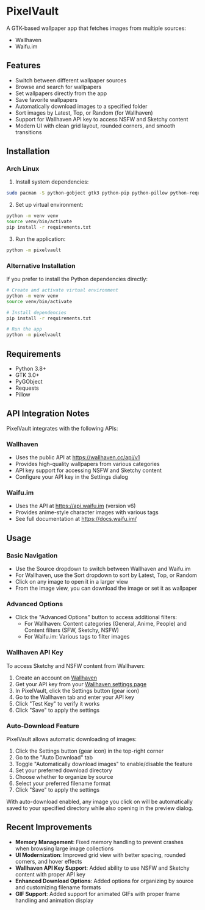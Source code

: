 # PixelVault

A GTK-based wallpaper app that fetches images from multiple sources:
- Wallhaven
- Waifu.im

## Features
- Switch between different wallpaper sources
- Browse and search for wallpapers
- Set wallpapers directly from the app
- Save favorite wallpapers
- Automatically download images to a specified folder
- Sort images by Latest, Top, or Random (for Wallhaven)
- Support for Wallhaven API key to access NSFW and Sketchy content
- Modern UI with clean grid layout, rounded corners, and smooth transitions

## Installation

### Arch Linux

1. Install system dependencies:
```bash
sudo pacman -S python-gobject gtk3 python-pip python-pillow python-requests
```

2. Set up virtual environment:
```bash
python -m venv venv
source venv/bin/activate
pip install -r requirements.txt
```

3. Run the application:
```bash
python -m pixelvault
```

### Alternative Installation

If you prefer to install the Python dependencies directly:

```bash
# Create and activate virtual environment
python -m venv venv
source venv/bin/activate

# Install dependencies
pip install -r requirements.txt

# Run the app
python -m pixelvault
```

## Requirements
- Python 3.8+
- GTK 3.0+
- PyGObject
- Requests
- Pillow

## API Integration Notes

PixelVault integrates with the following APIs:

### Wallhaven
- Uses the public API at https://wallhaven.cc/api/v1
- Provides high-quality wallpapers from various categories
- API key support for accessing NSFW and Sketchy content
- Configure your API key in the Settings dialog

### Waifu.im
- Uses the API at https://api.waifu.im (version v6)
- Provides anime-style character images with various tags
- See full documentation at https://docs.waifu.im/

## Usage

### Basic Navigation
- Use the Source dropdown to switch between Wallhaven and Waifu.im
- For Wallhaven, use the Sort dropdown to sort by Latest, Top, or Random
- Click on any image to open it in a larger view
- From the image view, you can download the image or set it as wallpaper

### Advanced Options
- Click the "Advanced Options" button to access additional filters:
  - For Wallhaven: Content categories (General, Anime, People) and Content filters (SFW, Sketchy, NSFW)
  - For Waifu.im: Various tags to filter images

### Wallhaven API Key
To access Sketchy and NSFW content from Wallhaven:
1. Create an account on [Wallhaven](https://wallhaven.cc/)
2. Get your API key from your [Wallhaven settings page](https://wallhaven.cc/settings/account)
3. In PixelVault, click the Settings button (gear icon)
4. Go to the Wallhaven tab and enter your API key
5. Click "Test Key" to verify it works
6. Click "Save" to apply the settings

### Auto-Download Feature
PixelVault allows automatic downloading of images:

1. Click the Settings button (gear icon) in the top-right corner
2. Go to the "Auto Download" tab
3. Toggle "Automatically download images" to enable/disable the feature
4. Set your preferred download directory
5. Choose whether to organize by source
6. Select your preferred filename format
7. Click "Save" to apply the settings

With auto-download enabled, any image you click on will be automatically saved to your specified directory while also opening in the preview dialog.

## Recent Improvements
- **Memory Management**: Fixed memory handling to prevent crashes when browsing large image collections
- **UI Modernization**: Improved grid view with better spacing, rounded corners, and hover effects
- **Wallhaven API Key Support**: Added ability to use NSFW and Sketchy content with proper API key
- **Enhanced Download Options**: Added options for organizing by source and customizing filename formats
- **GIF Support**: Added support for animated GIFs with proper frame handling and animation display
